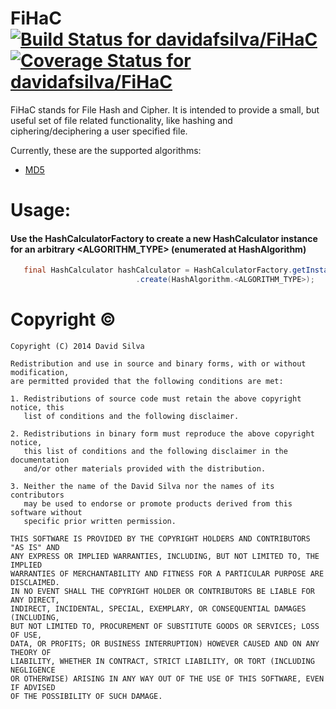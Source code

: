 FiHaC [![Build Status for davidafsilva/FiHaC](https://img.shields.io/codeship/2fdb2e40-54af-0132-107b-42ab35009c21/master.svg?style=flat-square)](https://codeship.com/projects/49234) [![Coverage Status for davidafsilva/FiHaC](http://img.shields.io/coveralls/davidafsilva/FiHaC/master.svg?style=flat-square)](https://coveralls.io/r/davidafsilva/FiHaC?branch=master)
======
FiHaC stands for File Hash and Cipher.
It is intended to provide a small, but useful set of file related functionality, like hashing and
ciphering/deciphering a user specified file.

Currently, these are the supported algorithms:
* [MD5](http://en.wikipedia.org/wiki/MD5)

Usage:
======
#### Use the HashCalculatorFactory to create a new HashCalculator instance for an arbitrary &lt;ALGORITHM_TYPE&gt; (enumerated at HashAlgorithm)
```java
   final HashCalculator hashCalculator = HashCalculatorFactory.getInstance()
                            .create(HashAlgorithm.<ALGORITHM_TYPE>);
```


Copyright &copy;
=================
    Copyright (C) 2014 David Silva
 
    Redistribution and use in source and binary forms, with or without modification,
    are permitted provided that the following conditions are met:
    
    1. Redistributions of source code must retain the above copyright notice, this
       list of conditions and the following disclaimer.
    
    2. Redistributions in binary form must reproduce the above copyright notice,
       this list of conditions and the following disclaimer in the documentation
       and/or other materials provided with the distribution.
    
    3. Neither the name of the David Silva nor the names of its contributors
       may be used to endorse or promote products derived from this software without
       specific prior written permission.
    
    THIS SOFTWARE IS PROVIDED BY THE COPYRIGHT HOLDERS AND CONTRIBUTORS "AS IS" AND
    ANY EXPRESS OR IMPLIED WARRANTIES, INCLUDING, BUT NOT LIMITED TO, THE IMPLIED
    WARRANTIES OF MERCHANTABILITY AND FITNESS FOR A PARTICULAR PURPOSE ARE DISCLAIMED.
    IN NO EVENT SHALL THE COPYRIGHT HOLDER OR CONTRIBUTORS BE LIABLE FOR ANY DIRECT,
    INDIRECT, INCIDENTAL, SPECIAL, EXEMPLARY, OR CONSEQUENTIAL DAMAGES (INCLUDING,
    BUT NOT LIMITED TO, PROCUREMENT OF SUBSTITUTE GOODS OR SERVICES; LOSS OF USE,
    DATA, OR PROFITS; OR BUSINESS INTERRUPTION) HOWEVER CAUSED AND ON ANY THEORY OF
    LIABILITY, WHETHER IN CONTRACT, STRICT LIABILITY, OR TORT (INCLUDING NEGLIGENCE
    OR OTHERWISE) ARISING IN ANY WAY OUT OF THE USE OF THIS SOFTWARE, EVEN IF ADVISED
    OF THE POSSIBILITY OF SUCH DAMAGE.
